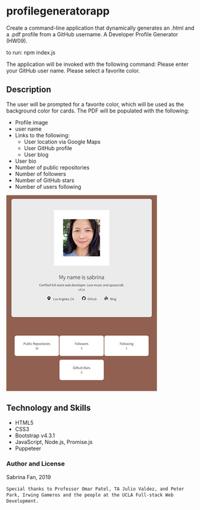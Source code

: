 # profilegeneratorapp
Create a command-line application that dynamically generates an .html and a .pdf profile from a GitHub username. A Developer Profile Generator (HW09).

to run: npm index.js 

The application will be invoked with the following command:
Please enter your GitHub user name.
Please select a favorite color.

## Description

The user will be prompted for a favorite color, which will be used as the background color for cards. The PDF will be populated with the following:

* Profile image
* user name
* Links to the following:
  * User location via Google Maps
  * User GitHub profile
  * User blog
* User bio
* Number of public repositories
* Number of followers
* Number of GitHub stars
* Number of users following

![profile](https://github.com/sabrina-code/profilegeneratorapp/blob/master/devProfile.jpg)

## Technology and Skills

* HTML5
* CSS3
* Bootstrap v4.3.1
* JavaScript, Node.js, Promise.js
* Puppeteer

### Author and License
Sabrina Fan, 2019

    Special thanks to Professor Omar Patel, TA Julio Valdez, and Peter Park, Irwing Gameros and the people at the UCLA Full-stack Web Development.
